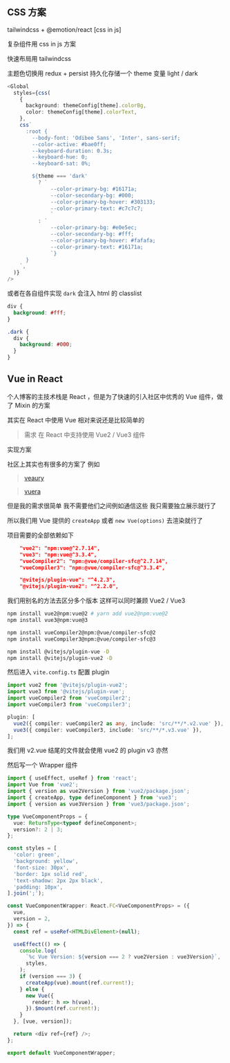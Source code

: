 ## CSS 方案

tailwindcss + @emotion/react [css in js]

复杂组件用 css in js 方案

快速布局用 tailwindcss

主题色切换用 redux + persist 持久化存储一个 theme 变量 light / dark

```ts
<Global
  styles={css(
    {
      background: themeConfig[theme].colorBg,
      color: themeConfig[theme].colorText,
    },
    css`
      :root {
        --body-font: 'Odibee Sans', 'Inter', sans-serif;
        --color-active: #bae0ff;
        --keyboard-duration: 0.3s;
        --keyboard-hue: 0;
        --keyboard-sat: 0%;

        ${theme === 'dark'
          ? `
              --color-primary-bg: #16171a;
              --color-secondary-bg: #000;
              --color-primary-bg-hover: #303133;
              --color-primary-text: #c7c7c7;
              `
          : `
              --color-primary-bg: #e0e5ec;
              --color-secondary-bg: #fff;
              --color-primary-bg-hover: #fafafa;
              --color-primary-text: #16171a;
              `}
      }
    `,
  )}
/>
```

或者在各自组件实现 `dark` 会注入 html 的 classlist

```css
div {
  background: #fff;
}

.dark {
  div {
    background: #000;
  }
}
```

## Vue in React

个人博客的主技术栈是 React ，但是为了快速的引入社区中优秀的 Vue 组件，做了 Mixin 的方案

其实在 React 中使用 Vue 相对来说还是比较简单的

> 需求 在 React 中支持使用 Vue2 / Vue3 组件

实现方案

社区上其实也有很多的方案了 例如

> [veaury](https://github.com/devilwjp/veaury)

> [vuera](https://github.com/akxcv/vuera)

但是我的需求很简单 我不需要他们之间例如通信这些 我只需要独立展示就行了

所以我们用 Vue 提供的 `createApp` 或者 `new Vue(options)` 去渲染就行了

项目需要的全部依赖如下

```json
    "vue2": "npm:vue@^2.7.14",
    "vue3": "npm:vue@^3.3.4",
    "vueCompiler2": "npm:@vue/compiler-sfc@^2.7.14",
    "vueCompiler3": "npm:@vue/compiler-sfc@^3.3.4",

    "@vitejs/plugin-vue": "^4.2.3",
    "@vitejs/plugin-vue2": "^2.2.0",
```

我们用别名的方法去区分多个版本 这样可以同时兼顾 Vue2 / Vue3

```bash
npm install vue2@npm:vue@2 # yarn add vue2@npm:vue@2
npm install vue3@npm:vue@3

npm install vueCompiler2@npm:@vue/compiler-sfc@2
npm install vueCompiler3@npm:@vue/compiler-sfc@3

npm install @vitejs/plugin-vue -D
npm install @vitejs/plugin-vue2 -D
```

然后进入 `vite.config.ts` 配置 plugin

```ts
import vue2 from '@vitejs/plugin-vue2';
import vue3 from '@vitejs/plugin-vue';
import vueCompiler2 from 'vueCompiler2';
import vueCompiler3 from 'vueCompiler3';

plugin: [
  vue2({ compiler: vueCompiler2 as any, include: 'src/**/*.v2.vue' }),
  vue3({ compiler: vueCompiler3, include: 'src/**/*.v3.vue' }),
];
```

我们用 v2.vue 结尾的文件就会使用 vue2 的 plugin v3 亦然

然后写一个 Wrapper 组件

```ts
import { useEffect, useRef } from 'react';
import Vue from 'vue2';
import { version as vue2Version } from 'vue2/package.json';
import { createApp, type defineComponent } from 'vue3';
import { version as vue3Version } from 'vue3/package.json';

type VueComponentProps = {
  vue: ReturnType<typeof defineComponent>;
  version?: 2 | 3;
};

const styles = [
  'color: green',
  'background: yellow',
  'font-size: 30px',
  'border: 1px solid red',
  'text-shadow: 2px 2px black',
  'padding: 10px',
].join(';');

const VueComponentWrapper: React.FC<VueComponentProps> = ({
  vue,
  version = 2,
}) => {
  const ref = useRef<HTMLDivElement>(null);

  useEffect(() => {
    console.log(
      `%c Vue Version: ${version === 2 ? vue2Version : vue3Version}`,
      styles,
    );
    if (version === 3) {
      createApp(vue).mount(ref.current!);
    } else {
      new Vue({
        render: h => h(vue),
      }).$mount(ref.current!);
    }
  }, [vue, version]);

  return <div ref={ref} />;
};

export default VueComponentWrapper;
```

